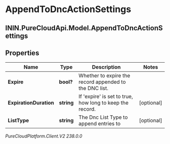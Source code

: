 # AppendToDncActionSettings

## ININ.PureCloudApi.Model.AppendToDncActionSettings

## Properties

|Name | Type | Description | Notes|
|------------ | ------------- | ------------- | -------------|
| **Expire** | **bool?** | Whether to expire the record appended to the DNC list. | |
| **ExpirationDuration** | **string** | If &#39;expire&#39; is set to true, how long to keep the record. | [optional] |
| **ListType** | **string** | The Dnc List Type to append entries to | [optional] |



_PureCloudPlatform.Client.V2 238.0.0_
